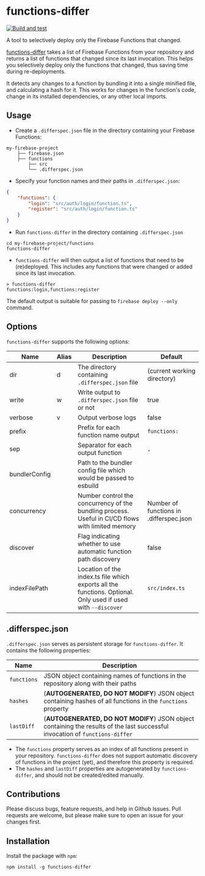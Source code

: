 # functions-differ

[![Build and test](https://github.com/haroldadmin/functions-differ/actions/workflows/build-test.yml/badge.svg)](https://github.com/haroldadmin/functions-differ/actions/workflows/build-test.yml)

A tool to selectively deploy only the Firebase Functions that changed.

[functions-differ](https://www.npmjs.com/package/functions-differ) takes a list of Firebase Functions from your repository and returns a list of functions that changed since its last invocation.
This helps you selectively deploy only the functions that changed, thus saving time during re-deployments.

It detects any changes to a function by bundling it into a single minified file, and calculating a hash for it. This works for changes in the function's code, change in its installed dependencies, or any other local imports.

## Usage

-   Create a `.differspec.json` file in the directory containing your Firebase Functions:

```shell
my-firebase-project
    ├── firebase.json
    ├── functions
        ├── src
        └── .differspec.json
```

-   Specify your function names and their paths in `.differspec.json`:

```json
{
    "functions": {
        "login": "src/auth/login/function.ts",
        "register": "src/auth/login/function.ts"
    }
}
```

-   Run `functions-differ` in the directory containing `.differspec.json`

```shell
cd my-firebase-project/functions
functions-differ
```

-   `functions-differ` will then output a list of functions that need to be (re)deployed. This includes any functions that were changed or added since its last invocation.

```shell
> functions-differ
functions:login,functions:register
```

The default output is suitable for passing to `firebase deploy --only` command.

## Options

`functions-differ` supports the following options:

| Name          | Alias | Description                                                                                                  | Default                                 |
| ------------- | ----- | ------------------------------------------------------------------------------------------------------------ | --------------------------------------- |
| dir           | d     | The directory containing `.differspec.json` file                                                             | (current working directory)             |
| write         | w     | Write output to `.differspec.json` file or not                                                               | true                                    |
| verbose       | v     | Output verbose logs                                                                                          | false                                   |
| prefix        |       | Prefix for each function name output                                                                         | `functions:`                            |
| sep           |       | Separator for each output function                                                                           | `,`                                     |
| bundlerConfig |       | Path to the bundler config file which would be passed to esbuild                                             |                                         |
| concurrency   |       | Number control the concurrency of the bundling process. Useful in CI/CD flows with limited memory            | Number of functions in .differspec.json |
| discover      |       | Flag indicating whether to use automatic function path discovery                                             | false                                   |
| indexFilePath |       | Location of the index.ts file which exports all the functions. Optional. Only used if used with `--discover` | `src/index.ts`                          |

## .differspec.json

`.differspec.json` serves as persistent storage for `functions-differ`. It contains the following properties:

| Name        | Description                                                                                                                   |
| ----------- | ----------------------------------------------------------------------------------------------------------------------------- |
| `functions` | JSON object containing names of functions in the repository along with their paths                                            |
| `hashes`    | (**AUTOGENERATED, DO NOT MODIFY**) JSON object containing hashes of all functions in the `functions` property                 |
| `lastDiff`  | (**AUTOGENERATED, DO NOT MODIFY**) JSON object containing the results of the last successful invocation of `functions-differ` |

-   The `functions` property serves as an index of all functions present in your repository. `functions-differ` does not support automatic discovery of functions in the project (yet), and therefore this property is required.
-   The `hashes` and `lastDiff` properties are autogenerated by `functions-differ`, and should not be created/edited manually.

## Contributions

Please discuss bugs, feature requests, and help in Github Issues. Pull requests are welcome, but please make sure to open an issue for your changes first.

## Installation

Install the package with `npm`:

`npm install -g functions-differ`
